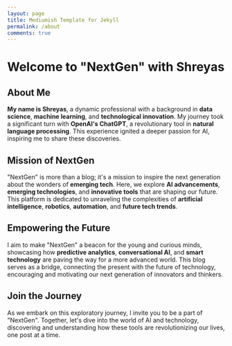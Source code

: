 ```yaml
---
layout: page
title: Mediumish Template for Jekyll
permalink: /about
comments: true
---
```



# Welcome to "NextGen" with Shreyas

## About Me
**My name is Shreyas**, a dynamic professional with a background in **data science**, **machine learning**, and **technological innovation**. My journey took a significant turn with **OpenAI's ChatGPT**, a revolutionary tool in **natural language processing**. This experience ignited a deeper passion for AI, inspiring me to share these discoveries.

## Mission of NextGen
"NextGen" is more than a blog; it's a mission to inspire the next generation about the wonders of **emerging tech**. Here, we explore **AI advancements**, **emerging technologies**, and **innovative tools** that are shaping our future. This platform is dedicated to unraveling the complexities of **artificial intelligence**, **robotics**, **automation**, and **future tech trends**.

## Empowering the Future
I aim to make "NextGen" a beacon for the young and curious minds, showcasing how **predictive analytics**, **conversational AI**, and **smart technology** are paving the way for a more advanced world. This blog serves as a bridge, connecting the present with the future of technology, encouraging and motivating our next generation of innovators and thinkers.

## Join the Journey
As we embark on this exploratory journey, I invite you to be a part of "NextGen". Together, let's dive into the world of AI and technology, discovering and understanding how these tools are revolutionizing our lives, one post at a time.

[//]: # (<div class="row justify-content-between">)

[//]: # (<div class="col-md-8 pr-5">)

[//]: # ()
[//]: # (<p>This website is built with Jekyll and Mediumish template for Jekyll. It's for demonstration purposes, no real content can be found. Mediumish template for Jekyll is compatible with Github pages, in fact even this demo is created with Github Pages and hosted with Github.</p>)

[//]: # ()
[//]: # (<p class="mb-5"><img class="shadow-lg" src="{{site.baseurl}}/assets/images/mediumish-jekyll-template.png" alt="jekyll template mediumish" /></p>)

[//]: # (<h4>Documentation</h4>)

[//]: # ()
[//]: # (<p>Please, read the docs <a href="https://bootstrapstarter.com/bootstrap-templates/template-mediumish-bootstrap-jekyll/">here</a>.</p>)

[//]: # ()
[//]: # (<h4>Questions or bug reports?</h4>)

[//]: # ()
[//]: # (<p>Head over to our <a href="https://github.com/wowthemesnet/mediumish-theme-jekyll">Github repository</a>!</p>)

[//]: # ()
[//]: # (</div>)

[//]: # ()
[//]: # (<div class="col-md-4">)

[//]: # ()
[//]: # (<div class="sticky-top sticky-top-80">)

[//]: # (<h5>Buy me a coffee</h5>)

[//]: # ()
[//]: # (<p>Thank you for your support! Your donation helps me to maintain and improve <a target="_blank" href="https://github.com/wowthemesnet/mediumish-theme-jekyll">Mediumish <i class="fab fa-github"></i></a>.</p>)

[//]: # ()
[//]: # (<a target="_blank" href="https://www.wowthemes.net/donate/" class="btn btn-danger">Buy me a coffee</a> <a target="_blank" href="https://bootstrapstarter.com/bootstrap-templates/template-mediumish-bootstrap-jekyll/" class="btn btn-warning">Documentation</a>)

[//]: # ()
[//]: # (</div>)

[//]: # (</div>)

[//]: # (</div>)
